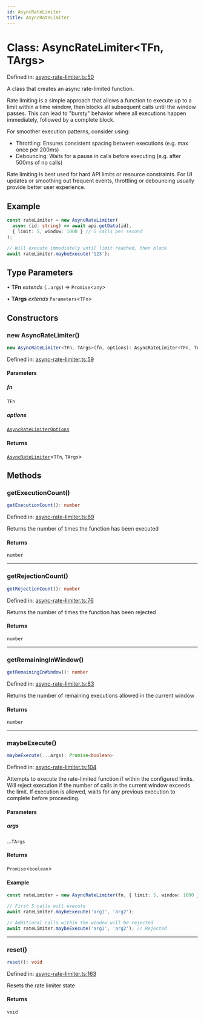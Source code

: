 ```yaml
---
id: AsyncRateLimiter
title: AsyncRateLimiter
---
```


<!-- DO NOT EDIT: this page is autogenerated from the type comments -->

# Class: AsyncRateLimiter\<TFn, TArgs\>

Defined in: [async-rate-limiter.ts:50](https://github.com/TanStack/bouncer/blob/main/packages/pacer/src/async-rate-limiter.ts#L50)

A class that creates an async rate-limited function.

Rate limiting is a simple approach that allows a function to execute up to a limit within a time window,
then blocks all subsequent calls until the window passes. This can lead to "bursty" behavior where
all executions happen immediately, followed by a complete block.

For smoother execution patterns, consider using:
- Throttling: Ensures consistent spacing between executions (e.g. max once per 200ms)
- Debouncing: Waits for a pause in calls before executing (e.g. after 500ms of no calls)

Rate limiting is best used for hard API limits or resource constraints. For UI updates or
smoothing out frequent events, throttling or debouncing usually provide better user experience.

## Example

```ts
const rateLimiter = new AsyncRateLimiter(
  async (id: string) => await api.getData(id),
  { limit: 5, window: 1000 } // 5 calls per second
);

// Will execute immediately until limit reached, then block
await rateLimiter.maybeExecute('123');
```

## Type Parameters

• **TFn** *extends* (...`args`) => `Promise`\<`any`\>

• **TArgs** *extends* `Parameters`\<`TFn`\>

## Constructors

### new AsyncRateLimiter()

```ts
new AsyncRateLimiter<TFn, TArgs>(fn, options): AsyncRateLimiter<TFn, TArgs>
```

Defined in: [async-rate-limiter.ts:59](https://github.com/TanStack/bouncer/blob/main/packages/pacer/src/async-rate-limiter.ts#L59)

#### Parameters

##### fn

`TFn`

##### options

[`AsyncRateLimiterOptions`](../interfaces/asyncratelimiteroptions.md)

#### Returns

[`AsyncRateLimiter`](asyncratelimiter.md)\<`TFn`, `TArgs`\>

## Methods

### getExecutionCount()

```ts
getExecutionCount(): number
```

Defined in: [async-rate-limiter.ts:69](https://github.com/TanStack/bouncer/blob/main/packages/pacer/src/async-rate-limiter.ts#L69)

Returns the number of times the function has been executed

#### Returns

`number`

***

### getRejectionCount()

```ts
getRejectionCount(): number
```

Defined in: [async-rate-limiter.ts:76](https://github.com/TanStack/bouncer/blob/main/packages/pacer/src/async-rate-limiter.ts#L76)

Returns the number of times the function has been rejected

#### Returns

`number`

***

### getRemainingInWindow()

```ts
getRemainingInWindow(): number
```

Defined in: [async-rate-limiter.ts:83](https://github.com/TanStack/bouncer/blob/main/packages/pacer/src/async-rate-limiter.ts#L83)

Returns the number of remaining executions allowed in the current window

#### Returns

`number`

***

### maybeExecute()

```ts
maybeExecute(...args): Promise<boolean>
```

Defined in: [async-rate-limiter.ts:104](https://github.com/TanStack/bouncer/blob/main/packages/pacer/src/async-rate-limiter.ts#L104)

Attempts to execute the rate-limited function if within the configured limits.
Will reject execution if the number of calls in the current window exceeds the limit.
If execution is allowed, waits for any previous execution to complete before proceeding.

#### Parameters

##### args

...`TArgs`

#### Returns

`Promise`\<`boolean`\>

#### Example

```ts
const rateLimiter = new AsyncRateLimiter(fn, { limit: 5, window: 1000 });

// First 5 calls will execute
await rateLimiter.maybeExecute('arg1', 'arg2');

// Additional calls within the window will be rejected
await rateLimiter.maybeExecute('arg1', 'arg2'); // Rejected
```

***

### reset()

```ts
reset(): void
```

Defined in: [async-rate-limiter.ts:163](https://github.com/TanStack/bouncer/blob/main/packages/pacer/src/async-rate-limiter.ts#L163)

Resets the rate limiter state

#### Returns

`void`
